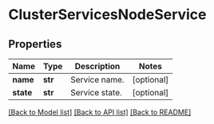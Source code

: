 # ClusterServicesNodeService

## Properties
Name | Type | Description | Notes
------------ | ------------- | ------------- | -------------
**name** | **str** | Service name. | [optional] 
**state** | **str** | Service state. | [optional] 

[[Back to Model list]](../README.md#documentation-for-models) [[Back to API list]](../README.md#documentation-for-api-endpoints) [[Back to README]](../README.md)


